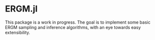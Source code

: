 # ERGM.jl

This package is a work in progress. The goal is to implement some basic ERGM sampling and inference algorithms, with an eye towards easy extensibility.